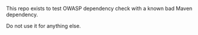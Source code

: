 This repo exists to test OWASP dependency check with a known bad Maven dependency.

Do not use it for anything else.

